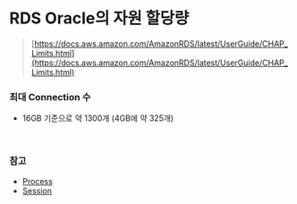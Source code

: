 RDS Oracle의 자원 할당량
===

>[https://docs.aws.amazon.com/AmazonRDS/latest/UserGuide/CHAP_Limits.html](https://docs.aws.amazon.com/AmazonRDS/latest/UserGuide/CHAP_Limits.html)

### 최대 Connection 수
* 16GB 기준으로 약 1300개 (4GB에 약 325개)

<br>

### 참고
* [Process](../../../../oracle/process/README.md)
* [Session](../../../../oracle/session/README.md)

<br>
